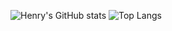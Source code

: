 <!--
### Hi there 👋

**quantum-booty/quantum-booty** is a ✨ _special_ ✨ repository because its `README.md` (this file) appears on your GitHub profile.

Here are some ideas to get you started:

- 🔭 I’m currently working on ...
- 🌱 I’m currently learning ...
- 👯 I’m looking to collaborate on ...
- 🤔 I’m looking for help with ...
- 💬 Ask me about ...
- 📫 How to reach me: ...
- 😄 Pronouns: ...
- ⚡ Fun fact: ...
-->
![Henry's GitHub stats](https://github-readme-stats.vercel.app/api?username=quantum-booty&count_private=true&theme=tokyonight)
![Top Langs](https://github-readme-stats.vercel.app/api/top-langs/?username=quantum-booty&theme=tokyonight&langs_count=7&hide=jupyter%20notebook)

